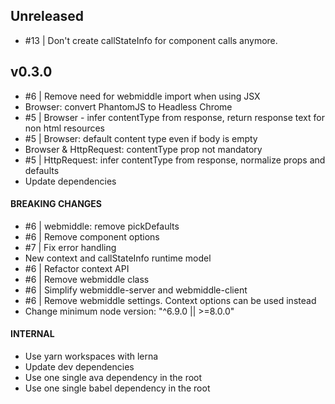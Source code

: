 ## Unreleased

- #13 | Don't create callStateInfo for component calls anymore.

## v0.3.0

- #6 | Remove need for webmiddle import when using JSX
- Browser: convert PhantomJS to Headless Chrome
- #5 | Browser - infer contentType from response, return response text for non html resources
- #5 | Browser: default content type even if body is empty
- Browser & HttpRequest: contentType prop not mandatory
- #5 | HttpRequest: infer contentType from response, normalize props and defaults  
- Update dependencies

#### BREAKING CHANGES

- #6 | webmiddle: remove pickDefaults
- #6 | Remove component options
- #7 | Fix error handling
- New context and callStateInfo runtime model
- #6 | Refactor context API
- #6 | Remove webmiddle class
- #6 | Simplify webmiddle-server and webmiddle-client
- #6 | Remove webmiddle settings. Context options can be used instead
- Change minimum node version: "^6.9.0 || >=8.0.0"

#### INTERNAL

- Use yarn workspaces with lerna
- Update dev dependencies
- Use one single ava dependency in the root
- Use one single babel dependency in the root